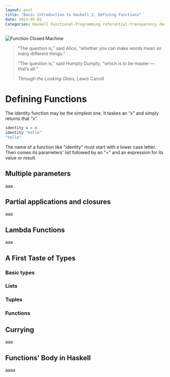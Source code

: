 ```yaml
---
layout: post
title: "Basic Introduction to Haskell 2. Defining Functions"
date: 2023-05-01
Categories: Haskell Functional-Programming referential-transparency declarative-language imperative-language pure-functional-language
---
```


![Function Closed Machine](https://bucephal.github.io/learn_Haskell/docs/assets/images/humpty_dumpty.jpg)

>“The question is,” said Alice, “whether you can make words mean so many different things.”
>
>“The question is,” said Humpty Dumpty, “which is to be master — that’s all.”
>
>_Through the Looking Glass_, Lewis Carroll

# Defining Functions

The identity function may be the simplest one. It taskes an “x” and simply returns that “x”.

```haskell
identity x = x
identity "hello"
"hello"
```

The name of a function like "identity" must start with a lower case letter. Then comes its parameters' list followed by an "=" and an expression for its value or result. 

## Multiple parameters

aaa

## Partial applications and closures

aaa

## Lambda Functions

aaa

## A First Taste of Types

### Basic types

### Lists

### Tuples

### Functions

## Currying

aaa

## Functions' Body in Haskell

aaaa

